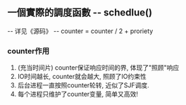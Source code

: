 ## 一個實際的調度函數 -- schedlue()

-- 详见《源码》
-- counter = counter / 2 + proriety

### counter作用
1. (充当时间片) counter保证响应时间的界, 体现了"照顾"响应
2. IO时间越长, counter就会越大, 照顾了IO约束性
3. 后台进程一直按照counter轮转, 近似了SJF调度. 
4. 每个进程只维护了counter变量, 简单又高效!